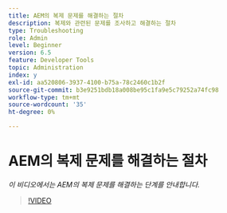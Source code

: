 ```yaml
---
title: AEM의 복제 문제를 해결하는 절차
description: 복제와 관련된 문제를 조사하고 해결하는 절차
type: Troubleshooting
role: Admin
level: Beginner
version: 6.5
feature: Developer Tools
topic: Administration
index: y
exl-id: aa520806-3937-4100-b75a-78c2460c1b2f
source-git-commit: b3e9251bdb18a008be95c1fa9e5c79252a74fc98
workflow-type: tm+mt
source-wordcount: '35'
ht-degree: 0%

---
```


# AEM의 복제 문제를 해결하는 절차

*이 비디오에서는 AEM의 복제 문제를 해결하는 단계를 안내합니다.*

>[!VIDEO](https://video.tv.adobe.com/v/335471?quality=12&learn=on)
